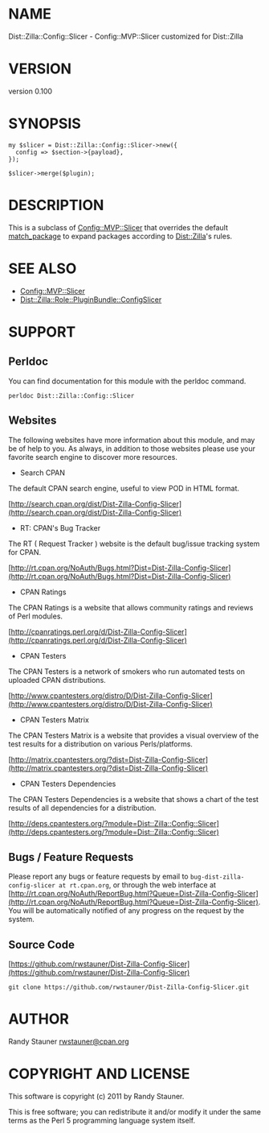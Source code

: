 # NAME

Dist::Zilla::Config::Slicer - Config::MVP::Slicer customized for Dist::Zilla

# VERSION

version 0.100

# SYNOPSIS

    my $slicer = Dist::Zilla::Config::Slicer->new({
      config => $section->{payload},
    });

    $slicer->merge($plugin);

# DESCRIPTION

This is a subclass of [Config::MVP::Slicer](http://search.cpan.org/perldoc?Config::MVP::Slicer)
that overrides the default
[match_package](http://search.cpan.org/perldoc?Config::MVP::Slicer#match_package)
to expand packages according to [Dist::Zilla](http://search.cpan.org/perldoc?Dist::Zilla)'s rules.

# SEE ALSO

- [Config::MVP::Slicer](http://search.cpan.org/perldoc?Config::MVP::Slicer)
- [Dist::Zilla::Role::PluginBundle::ConfigSlicer](http://search.cpan.org/perldoc?Dist::Zilla::Role::PluginBundle::ConfigSlicer)

# SUPPORT

## Perldoc

You can find documentation for this module with the perldoc command.

    perldoc Dist::Zilla::Config::Slicer

## Websites

The following websites have more information about this module, and may be of help to you. As always,
in addition to those websites please use your favorite search engine to discover more resources.

- Search CPAN

The default CPAN search engine, useful to view POD in HTML format.

[http://search.cpan.org/dist/Dist-Zilla-Config-Slicer](http://search.cpan.org/dist/Dist-Zilla-Config-Slicer)

- RT: CPAN's Bug Tracker

The RT ( Request Tracker ) website is the default bug/issue tracking system for CPAN.

[http://rt.cpan.org/NoAuth/Bugs.html?Dist=Dist-Zilla-Config-Slicer](http://rt.cpan.org/NoAuth/Bugs.html?Dist=Dist-Zilla-Config-Slicer)

- CPAN Ratings

The CPAN Ratings is a website that allows community ratings and reviews of Perl modules.

[http://cpanratings.perl.org/d/Dist-Zilla-Config-Slicer](http://cpanratings.perl.org/d/Dist-Zilla-Config-Slicer)

- CPAN Testers

The CPAN Testers is a network of smokers who run automated tests on uploaded CPAN distributions.

[http://www.cpantesters.org/distro/D/Dist-Zilla-Config-Slicer](http://www.cpantesters.org/distro/D/Dist-Zilla-Config-Slicer)

- CPAN Testers Matrix

The CPAN Testers Matrix is a website that provides a visual overview of the test results for a distribution on various Perls/platforms.

[http://matrix.cpantesters.org/?dist=Dist-Zilla-Config-Slicer](http://matrix.cpantesters.org/?dist=Dist-Zilla-Config-Slicer)

- CPAN Testers Dependencies

The CPAN Testers Dependencies is a website that shows a chart of the test results of all dependencies for a distribution.

[http://deps.cpantesters.org/?module=Dist::Zilla::Config::Slicer](http://deps.cpantesters.org/?module=Dist::Zilla::Config::Slicer)

## Bugs / Feature Requests

Please report any bugs or feature requests by email to `bug-dist-zilla-config-slicer at rt.cpan.org`, or through
the web interface at [http://rt.cpan.org/NoAuth/ReportBug.html?Queue=Dist-Zilla-Config-Slicer](http://rt.cpan.org/NoAuth/ReportBug.html?Queue=Dist-Zilla-Config-Slicer). You will be automatically notified of any
progress on the request by the system.

## Source Code



[https://github.com/rwstauner/Dist-Zilla-Config-Slicer](https://github.com/rwstauner/Dist-Zilla-Config-Slicer)

    git clone https://github.com/rwstauner/Dist-Zilla-Config-Slicer.git

# AUTHOR

Randy Stauner <rwstauner@cpan.org>

# COPYRIGHT AND LICENSE

This software is copyright (c) 2011 by Randy Stauner.

This is free software; you can redistribute it and/or modify it under
the same terms as the Perl 5 programming language system itself.